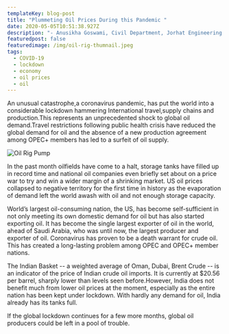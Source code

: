 ```yaml
---
templateKey: blog-post
title: "Plummeting Oil Prices During this Pandemic "
date: 2020-05-05T10:51:38.927Z
description: "- Anusikha Goswami, Civil Department, Jorhat Engineering College"
featuredpost: false
featuredimage: /img/oil-rig-thumnail.jpeg
tags:
  - COVID-19
  - lockdown
  - economy
  - oil prices
  - oil
---
```

An unusual catastrophe,a coronavirus pandemic, has put the world into a considerable lockdown hammering International travel,supply chains and production.This represents an unprecedented shock to global oil demand.Travel restrictions following public health crisis have reduced the global demand for oil and the absence of a new production agreement among OPEC+ members has led to a surfeit of oil supply.

![Oil Rig Pump](/img/gray-industrial-machine-during-golden-hour-162568.jpg "Oil rig pump")

In the past month oilfields have come to a halt, storage tanks have filled up in record time and national oil companies even briefly set about on a price war to try and win a wider margin of a shrinking market. US oil prices collapsed to negative territory for the first time in history as the evaporation of demand left the world awash with oil and not enough storage capacity.

World’s largest oil-consuming nation, the US, has become self-sufficient in not only meeting its own domestic demand for oil but has also started exporting oil. It has become the single largest exporter of oil in the world, ahead of Saudi Arabia, who was until now, the largest producer and exporter of oil. Coronavirus has proven to be a death warrant for crude oil. This has created a long-lasting problem among OPEC and OPEC+ member nations.

 The Indian Basket -- a weighted average of Oman, Dubai, Brent Crude -- is an indicator of the price of Indian crude oil imports. It is currently at $20.56 per barrel, sharply lower than levels seen before.However, India does not benefit much from lower oil prices at the moment, especially as the entire nation has been kept under lockdown. With hardly any demand for oil, India already has its tanks full.

If the global lockdown continues for a few more months, global oil producers could be left in a pool of trouble.